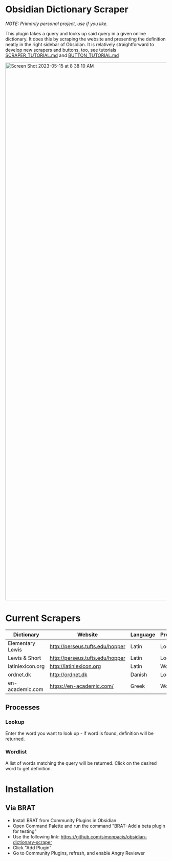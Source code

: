 # Obsidian Dictionary Scraper

*NOTE: Primarily personal project, use if you like.*
 
This plugin takes a query and looks up said query in a given online dictionary. It does this by scraping the website and presenting the definition neatly in the right sidebar of Obsidian. It is relatively straightforward to develop new scrapers and buttons, too, see tutorials [SCRAPER_TUTORIAL.md](https://github.com/simonpacis/obsidian-dictionary-scraper/blob/master/SCRAPER_TUTORIAL.md) and [BUTTON_TUTORIAL.md](https://github.com/simonpacis/obsidian-dictionary-scraper/blob/master/BUTTON_TUTORIAL.md)

<img width="1680" alt="Screen Shot 2023-05-15 at 8 38 10 AM" src="https://github.com/simonpacis/obsidian-dictionary-scraper/assets/7118482/00ffed8d-c7f6-43f0-89d4-898c62f88c95">


# Current Scrapers

| Dictionary       | Website                         | Language | Process  |   
|------------------|---------------------------------|----------|----------|
| Elementary Lewis | http://perseus.tufts.edu/hopper | Latin    | Lookup   |   
| Lewis & Short    | http://perseus.tufts.edu/hopper | Latin    | Lookup   |   
| latinlexicon.org | http://latinlexicon.org         | Latin    | Wordlist |   
| ordnet.dk        | http://ordnet.dk                | Danish   | Lookup   |   
| en-academic.com  | https://en-academic.com/        | Greek    | Wordlist |   

## Processes
### Lookup
Enter the word you want to look up - if word is found, definition will be returned.

### Wordlist
A list of words matching the query will be returned. Click on the desired word to get definition. 

# Installation

## Via BRAT

- Install BRAT from Community Plugins in Obsidian
- Open Command Palette and run the command "BRAT: Add a beta plugin for testing"
- Use the following link: https://github.com/simonpacis/obsidian-dictionary-scraper
- Click "Add Plugin"
- Go to Community Plugins, refresh, and enable Angry Reviewer

